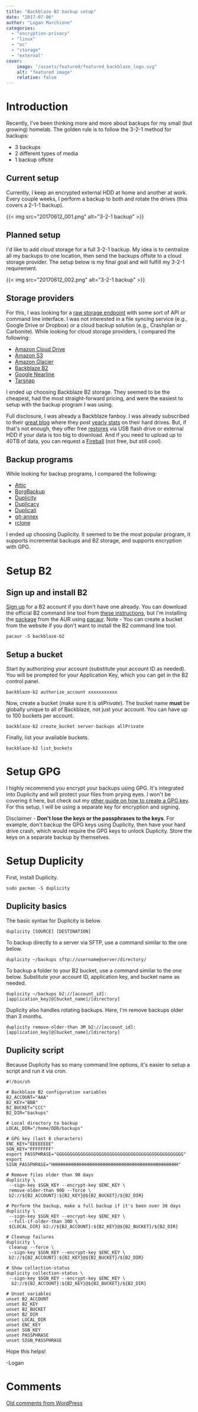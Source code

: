 ```yaml
---
title: "Backblaze B2 backup setup"
date: "2017-07-06"
author: "Logan Marchione"
categories: 
  - "encryption-privacy"
  - "linux"
  - "oc"
  - "storage"
  - "external"
cover:
    image: "/assets/featured/featured_backblaze_logo.svg"
    alt: "featured image"
    relative: false
---
```


# Introduction

Recently, I've been thinking more and more about backups for my small (but growing) homelab. The golden rule is to follow the 3-2-1 method for backups:

- 3 backups
- 2 different types of media
- 1 backup offsite

## Current setup

Currently, I keep an encrypted external HDD at home and another at work. Every couple weeks, I perform a backup to both and rotate the drives (this covers a 2-1-1 backup).

{{< img src="20170612_001.png" alt="3-2-1 backup" >}}

## Planned setup

I'd like to add cloud storage for a full 3-2-1 backup. My idea is to centralize all my backups to one location, then send the backups offsite to a cloud storage provider. The setup below is my final goal and will fulfill my 3-2-1 requirement.

{{< img src="20170612_002.png" alt="3-2-1 backup" >}}

## Storage providers

For this, I was looking for a [raw storage endpoint](https://www.backblaze.com/blog/sync-vs-backup-vs-storage/) with some sort of API or command line interface. I was not interested in a file syncing service (e.g., Google Drive or Dropbox) or a cloud backup solution (e.g., Crashplan or Carbonite). While looking for cloud storage providers, I compared the following:

- [Amazon Cloud Drive](https://www.amazon.com/clouddrive)
- [Amazon S3](https://aws.amazon.com/s3/)
- [Amazon Glacier](https://aws.amazon.com/glacier/)
- [Backblaze B2](https://www.backblaze.com/cloud-storage)
- [Google Nearline](https://cloud.google.com/storage-nearline/)
- [Tarsnap](http://www.tarsnap.com/)

I ended up choosing Backblaze B2 storage. They seemed to be the cheapest, had the most straight-forward pricing, and were the easiest to setup with the backup program I was using.

Full disclosure, I was already a Backblaze fanboy. I was already subscribed to their [great blog](https://www.backblaze.com/blog/) where they post [yearly stats](https://www.backblaze.com/blog/hard-drive-failure-rates-q1-2017/) on their hard drives. But, if that's not enough, they offer free [restores](https://www.backblaze.com/restore.html) via USB flash drive or external HDD if your data is too big to download. And if you need to upload up to 40TB of data, you can request a [Fireball](https://www.backblaze.com/b2/contact-fireball.html) (not free, but still cool).

## Backup programs

While looking for backup programs, I compared the following:

- [Attic](https://attic-backup.org/)
- [BorgBackup](https://github.com/borgbackup)
- [Duplicity](http://duplicity.nongnu.org/)
- [Duplicacy](https://duplicacy.com/)
- [Duplicati](https://www.duplicati.com)
- [git-annex](https://git-annex.branchable.com/)
- [rclone](https://rclone.org/)

I ended up choosing Duplicity. It seemed to be the most popular program, it supports incremental backups and B2 storage, and supports encryption with GPG.

# Setup B2

## Sign up and install B2

[Sign up](https://www.backblaze.com/cloud-storage) for a B2 account if you don't have one already. You can download the official B2 command line tool from [these instructions](https://www.backblaze.com/b2/docs/quick_command_line.html), but I'm installing the [package](https://aur.archlinux.org/packages/backblaze-b2/) from the AUR using [pacaur](https://wiki.archlinux.org/index.php/AUR_helpers). Note - You can create a bucket from the website if you don't want to install the B2 command line tool.

```
pacaur -S backblaze-b2
```

## Setup a bucket

Start by authorizing your account (substitute your account ID as needed). You will be prompted for your Application Key, which you can get in the B2 control panel.

```
backblaze-b2 authorize_account xxxxxxxxxxx
```

Now, create a bucket (make sure it is _allPrivate_). The bucket name **must** be globally unique to all of Backblaze, not just your account. You can have up to 100 buckets per account.

```
backblaze-b2 create_bucket server-backups allPrivate
```

Finally, list your available buckets.

```
backblaze-b2 list_buckets
```

# Setup GPG

I highly recommend you encrypt your backups using GPG. It's integrated into Duplicity and will protect your files from prying eyes. I won't be covering it here, but check out my [other guide on how to create a GPG key](/2015/12/a-brief-introduction-to-gpg/#generate-a-key-pair). For this setup, I will be using a separate key for encryption and signing.

Disclaimer - **Don't lose the keys or the passphrases to the keys**. For example, don't backup the GPG keys using Duplicity, then have your hard drive crash, which would require the GPG keys to unlock Duplicity. Store the keys on a separate backup by themselves.

# Setup Duplicity

First, install Duplicity.

```
sudo pacman -S duplicity
```

## Duplicity basics

The basic syntax for Duplicity is below.

```
duplicity [SOURCE] [DESTINATION]
```

To backup directly to a server via SFTP, use a command similar to the one below.

```
duplicity ~/backups sftp://username@server/directory/
```

To backup a folder to your B2 bucket, use a command similar to the one below. Substitute your account ID, application key, and bucket name as needed.

```
duplicity ~/backups b2://[account_id]:[application_key]@[bucket_name]/[directory]
```

Duplicity also handles rotating backups. Here, I'm remove backups older than 3 months.

```
duplicity remove-older-than 3M b2://[account_id]:[application_key]@[bucket_name]/[directory]
```

## Duplicity script

Because Duplicity has so many command line options, it's easier to setup a script and run it via cron.

```
#!/bin/sh

# Backblaze B2 configuration variables
B2_ACCOUNT="AAA"
B2_KEY="BBB"
B2_BUCKET="CCC"
B2_DIR="backups"

# Local directory to backup
LOCAL_DIR="/home/DDD/backups"

# GPG key (last 8 characters)
ENC_KEY="EEEEEEEE"
SGN_KEY="FFFFFFFF"
export PASSPHRASE="GGGGGGGGGGGGGGGGGGGGGGGGGGGGGGGGGGGGGGGGGGGGGGGG"
export SIGN_PASSPHRASE="HHHHHHHHHHHHHHHHHHHHHHHHHHHHHHHHHHHHHHHHHHHHHHHH" 

# Remove files older than 90 days
duplicity \
 --sign-key $SGN_KEY --encrypt-key $ENC_KEY \
 remove-older-than 90D --force \
 b2://${B2_ACCOUNT}:${B2_KEY}@${B2_BUCKET}/${B2_DIR}

# Perform the backup, make a full backup if it's been over 30 days
duplicity \
 --sign-key $SGN_KEY --encrypt-key $ENC_KEY \
 --full-if-older-than 30D \
 ${LOCAL_DIR} b2://${B2_ACCOUNT}:${B2_KEY}@${B2_BUCKET}/${B2_DIR}

# Cleanup failures
duplicity \
 cleanup --force \
 --sign-key $SGN_KEY --encrypt-key $ENC_KEY \
 b2://${B2_ACCOUNT}:${B2_KEY}@${B2_BUCKET}/${B2_DIR}

# Show collection-status
duplicity collection-status \
 --sign-key $SGN_KEY --encrypt-key $ENC_KEY \
  b2://${B2_ACCOUNT}:${B2_KEY}@${B2_BUCKET}/${B2_DIR}

# Unset variables
unset B2_ACCOUNT
unset B2_KEY
unset B2_BUCKET
unset B2_DIR
unset LOCAL_DIR
unset ENC_KEY
unset SGN_KEY
unset PASSPHRASE
unset SIGN_PASSPHRASE
```

Hope this helps!

\-Logan

# Comments

[Old comments from WordPress](/2017/07/backblaze-b2-backup-setup/comments.txt)